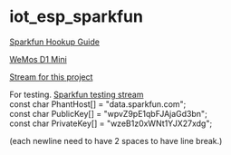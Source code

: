 # iot_esp_sparkfun

[Sparkfun Hookup Guide](https://learn.sparkfun.com/tutorials/esp8266-thing-hookup-guide/example-sketch-posting-to-phant)

[WeMos D1 Mini](https://www.wemos.cc/product/d1-mini.html)  



[Stream for this project](https://data.sparkfun.com/streams/dZ9J0p0jdLHmq79mvEYj)


For testing.
[Sparkfun testing stream](https://data.sparkfun.com/streams/wpvZ9pE1qbFJAjaGd3bn)  
const char PhantHost[] = "data.sparkfun.com";  
const char PublicKey[] = "wpvZ9pE1qbFJAjaGd3bn";  
const char PrivateKey[] = "wzeB1z0xWNt1YJX27xdg";  

(each newline need to have 2 spaces to have line break.)
